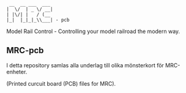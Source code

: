 ```
 __  __ ___  ___
|  \/  | _ \/ __|
| |\/| |   / (__
|_|  |_|_|_\\___| - pcb
```

Model Rail Control - Controlling your model railroad the modern way.

## MRC-pcb
I detta repository samlas alla underlag till olika mönsterkort för MRC-enheter.

(Printed curcuit board (PCB) files for MRC).
